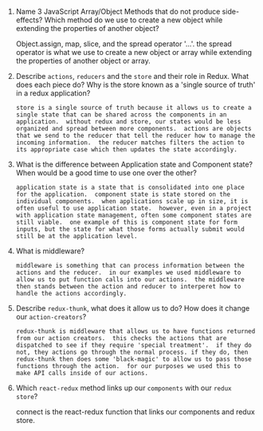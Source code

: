 1.  Name 3 JavaScript Array/Object Methods that do not produce side-effects? Which method do we use to create a new object while extending the properties of another object?

    Object.assign, map, slice, and the spread operator '...'.  the spread operator is what we use to create a new object or array while extending the properties of another object or array.

1.  Describe `actions`, `reducers` and the `store` and their role in Redux. What does each piece do? Why is the store known as a 'single source of truth' in a redux application?

        store is a single source of truth because it allows us to create a single state that can be shared across the components in an application.  without redux and store, our states would be less organized and spread between more components.  actions are objects that we send to the reducer that tell the reducer how to manage the incoming information.  the reducer matches filters the action to its appropriate case which then updates the state accordingly.

1.  What is the difference between Application state and Component state? When would be a good time to use one over the other?

        application state is a state that is consolidated into one place for the application.  component state is state stored on the individual components.  when applications scale up in size, it is often useful to use application state.  however, even in a project with application state management, often some component states are still viable.  one example of this is component state for form inputs, but the state for what those forms actually submit would still be at the application level.

1.  What is middleware?

        middleware is something that can process information between the actions and the reducer.  in our examples we used middleware to allow us to put function calls into our actions.  the middleware then stands between the action and reducer to interperet how to handle the actions accordingly.

1.  Describe `redux-thunk`, what does it allow us to do? How does it change our `action-creators`?

        redux-thunk is middleware that allows us to have functions returned from our action creators.  this checks the actions that are dispatched to see if they require 'special treatment'.  if they do not, they actions go through the normal process. if they do, then redux-thunk then does some 'black-magic' to allow us to pass those functions through the action.  for our purposes we used this to make API calls inside of our actions.

1.  Which `react-redux` method links up our `components` with our `redux store`?

    connect is the react-redux function that links our components and redux store.